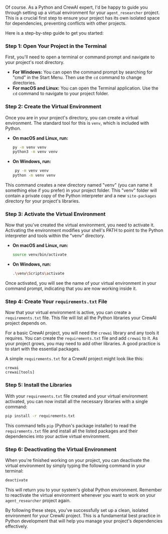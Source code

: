 Of course. As a Python and CrewAI expert, I'd be happy to guide you through setting up a virtual environment for your `agent_researcher` project. This is a crucial first step to ensure your project has its own isolated space for dependencies, preventing conflicts with other projects. 

Here is a step-by-step guide to get you started: 

### **Step 1: Open Your Project in the Terminal** 

First, you'll need to open a terminal or command prompt and navigate to your project's root directory. 

*   **For Windows:** You can open the command prompt by searching for "cmd" in the Start Menu. Then use the `cd` command to change directories. 
*   **For macOS and Linux:** You can open the Terminal application. Use the `cd` command to navigate to your project folder. 

### **Step 2: Create the Virtual Environment** 

Once you are in your project's directory, you can create a virtual environment. The standard tool for this is `venv`, which is included with Python. 

*   **On macOS and Linux, run:** 
    ```bash
    py -m venv venv
    python3 -m venv venv 
    ``` 

*   **On Windows, run:** 
    ```bash
     py -m venv venv
    python -m venv venv
    ``` 

This command creates a new directory named "venv" (you can name it something else if you prefer) in your project folder. This "venv" folder will contain a private copy of the Python interpreter and a new `site-packages` directory for your project's libraries. 

### **Step 3: Activate the Virtual Environment** 

Now that you've created the virtual environment, you need to activate it. Activating the environment modifies your shell's PATH to point to the Python interpreter and tools within the "venv" directory. 

*   **On macOS and Linux, run:** 
    ```bash
    source venv/bin/activate
    ``` 

*   **On Windows, run:** 
    ```bash
    .\venv\Scripts\activate 
    ``` 

Once activated, you will see the name of your virtual environment in your command prompt, indicating that you are now working inside it. 

### **Step 4: Create Your `requirements.txt` File** 

Now that your virtual environment is active, you can create a `requirements.txt` file. This file will list all the Python libraries your CrewAI project depends on. 

For a basic CrewAI project, you will need the `crewai` library and any tools it requires. You can create the `requirements.txt` file and add `crewai` to it. As your project grows, you may need to add other libraries. A good practice is to start with the essential packages. 

A simple `requirements.txt` for a CrewAI project might look like this: 

```
crewai
crewai[tools]
``` 

### **Step 5: Install the Libraries** 

With your `requirements.txt` file created and your virtual environment activated, you can now install all the necessary libraries with a single command: 

```bash
pip install -r requirements.txt
``` 

This command tells `pip` (Python's package installer) to read the `requirements.txt` file and install all the listed packages and their dependencies into your active virtual environment. 

### **Step 6: Deactivating the Virtual Environment** 

When you're finished working on your project, you can deactivate the virtual environment by simply typing the following command in your terminal: 

```bash
deactivate
``` 

This will return you to your system's global Python environment. Remember to reactivate the virtual environment whenever you want to work on your `agent_researcher` project again. 

By following these steps, you've successfully set up a clean, isolated environment for your CrewAI project. This is a fundamental best practice in Python development that will help you manage your project's dependencies effectively.